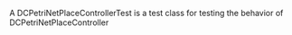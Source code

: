 A DCPetriNetPlaceControllerTest is a test class for testing the behavior of DCPetriNetPlaceController